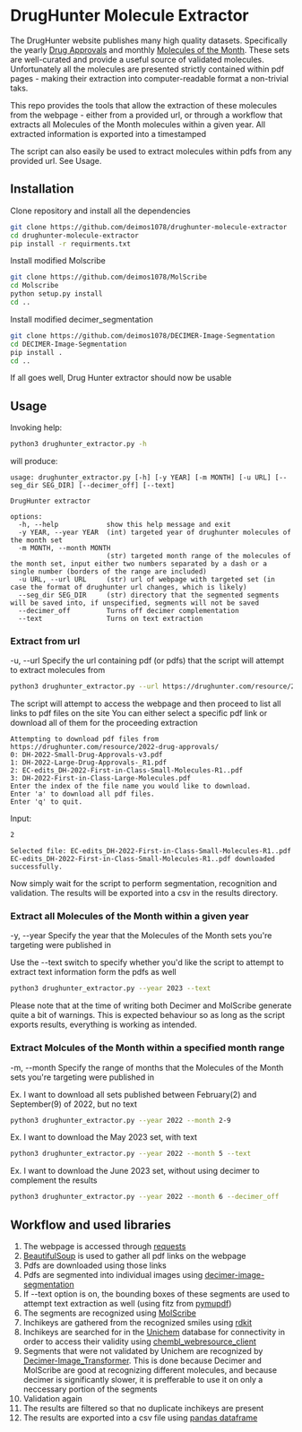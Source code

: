 # DrugHunter Molecule Extractor

The DrugHunter website publishes many high quality datasets. Specifically
the yearly [Drug Approvals](https://drughunter.com/resource_category/approved-drug-reviews/) and monthly [Molecules of the Month](https://drughunter.com/molecules-of-the-month/). These sets are well-curated and provide a useful source of validated molecules. Unfortunately
all the molecules are presented strictly contained within pdf pages - making their extraction into computer-readable format a non-trivial taks.

This repo provides the tools that allow the extraction of these molecules from the webpage - either from a provided url,
or through a workflow that extracts all Molecules of the Month molecules within a given year. All extracted information is exported into
a timestamped 

The script can also easily be used to extract molecules within pdfs from any provided url. See Usage.

## Installation

Clone repository and install all the dependencies
```bash
git clone https://github.com/deimos1078/drughunter-molecule-extractor
cd drughunter-molecule-extractor
pip install -r requirments.txt
```
Install modified Molscribe
```bash
git clone https://github.com/deimos1078/MolScribe
cd Molscribe
python setup.py install
cd ..
```

Install modified decimer_segmentation
```bash
git clone https://github.com/deimos1078/DECIMER-Image-Segmentation
cd DECIMER-Image-Segmentation
pip install .
cd ..
```

If all goes well, Drug Hunter extractor should now be usable
## Usage

Invoking help:
```bash
python3 drughunter_extractor.py -h
```
will produce:
```text
usage: drughunter_extractor.py [-h] [-y YEAR] [-m MONTH] [-u URL] [--seg_dir SEG_DIR] [--decimer_off] [--text]

DrugHunter extractor

options:
  -h, --help            show this help message and exit
  -y YEAR, --year YEAR  (int) targeted year of drughunter molecules of the month set
  -m MONTH, --month MONTH
                        (str) targeted month range of the molecules of the month set, input either two numbers separated by a dash or a single number (borders of the range are included)
  -u URL, --url URL     (str) url of webpage with targeted set (in case the format of drughunter url changes, which is likely)
  --seg_dir SEG_DIR     (str) directory that the segmented segments will be saved into, if unspecified, segments will not be saved
  --decimer_off         Turns off decimer complementation
  --text                Turns on text extraction
```


### Extract from url

-u, --url  Specify the url containing pdf (or pdfs) that the script will attempt to extract molecules from 

```bash
python3 drughunter_extractor.py --url https://drughunter.com/resource/2022-drug-approvals/
```

The script will attempt to access the webpage and then proceed to list all links to pdf files on the site
You can either select a specific pdf link or download all of them for the proceeding extraction


```text
Attempting to download pdf files from https://drughunter.com/resource/2022-drug-approvals/
0: DH-2022-Small-Drug-Approvals-v3.pdf
1: DH-2022-Large-Drug-Approvals-_R1.pdf
2: EC-edits_DH-2022-First-in-Class-Small-Molecules-R1..pdf
3: DH-2022-First-in-Class-Large-Molecules.pdf
Enter the index of the file name you would like to download.
Enter 'a' to download all pdf files.
Enter 'q' to quit.
```
 
Input:
```bash
2
```

```text
Selected file: EC-edits_DH-2022-First-in-Class-Small-Molecules-R1..pdf
EC-edits_DH-2022-First-in-Class-Small-Molecules-R1..pdf downloaded successfully.
```

Now simply wait for the script to perform segmentation, recognition and validation.
The results will be exported into a csv in the results directory.

### Extract all Molecules of the Month within a given year

-y, --year Specify the year that the Molecules of the Month sets you're targeting were published in

Use the --text switch to specify whether you'd like the script to attempt to extract text information form the pdfs as well

```bash
python3 drughunter_extractor.py --year 2023 --text
```

Please note that at the time of writing both Decimer and MolScribe generate quite a bit of warnings.
This is expected behaviour so as long as the script exports results, everything is working as intended.

### Extract Molcules of the Month within a specified month range

-m, --month Specify the range of months that the Molecules of the Month sets you're targeting were published in


Ex. I want to download all sets published between February(2) and September(9) of 2022, but no text
```bash
python3 drughunter_extractor.py --year 2022 --month 2-9
```

Ex. I want to download the May 2023 set, with text
```bash
python3 drughunter_extractor.py --year 2022 --month 5 --text
```

Ex. I want to download the June 2023 set, without using decimer to complement the results
```bash
python3 drughunter_extractor.py --year 2022 --month 6 --decimer_off
```

## Workflow and used libraries

1) The webpage is accessed through [requests](https://pypi.org/project/requests/)
2) [BeautifulSoup](https://pypi.org/project/beautifulsoup4/) is used to gather all pdf links on the webpage
3) Pdfs are downloaded using those links
4) Pdfs are segmented into individual images using [decimer-image-segmentation](https://github.com/Kohulan/DECIMER-Image-Segmentation/tree/master)
5) If --text option is on, the bounding boxes of these segments are used to attempt text extraction as well (using fitz from [pymupdf](https://pymupdf.readthedocs.io/en/latest/module.html))
6) The segments are recognized using [MolScribe](https://github.com/thomas0809/MolScribe)
7) Inchikeys are gathered from the recognized smiles using [rdkit](https://www.rdkit.org/)
8) Inchikeys are searched for in the [Unichem](https://www.ebi.ac.uk/unichem/) database for connectivity in order to access their validity using [chembl_webresource_client](https://github.com/chembl/chembl_webresource_client)
9) Segments that were not validated by Unichem are recognized by [Decimer-Image_Transformer](https://github.com/Kohulan/DECIMER-Image_Transformer). This is done because Decimer and MolScribe are good at recognizing different molecules, and because decimer is significantly slower, it is prefferable
to use it on only a neccessary portion of the segments
10) Validation again
11) The results are filtered so that no duplicate inchikeys are present
12) The results are exported into a csv file using [pandas dataframe](https://pandas.pydata.org/)

